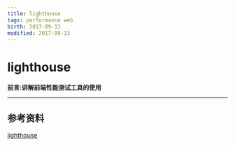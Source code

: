 ```yaml
---
title: lighthouse    
tags: performance web      
birth: 2017-09-13      
modified: 2017-09-13      
---
```


lighthouse
===
**前言:讲解前端性能测试工具的使用**

---

## 参考资料
[lighthouse](https://developers.google.com/web/tools/lighthouse/#_1)

